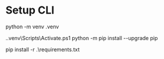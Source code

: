 # Setup CLI

python -m venv .venv

.\.venv\Scripts\Activate.ps1
python -m pip install --upgrade pip

pip install -r .\requirements.txt
